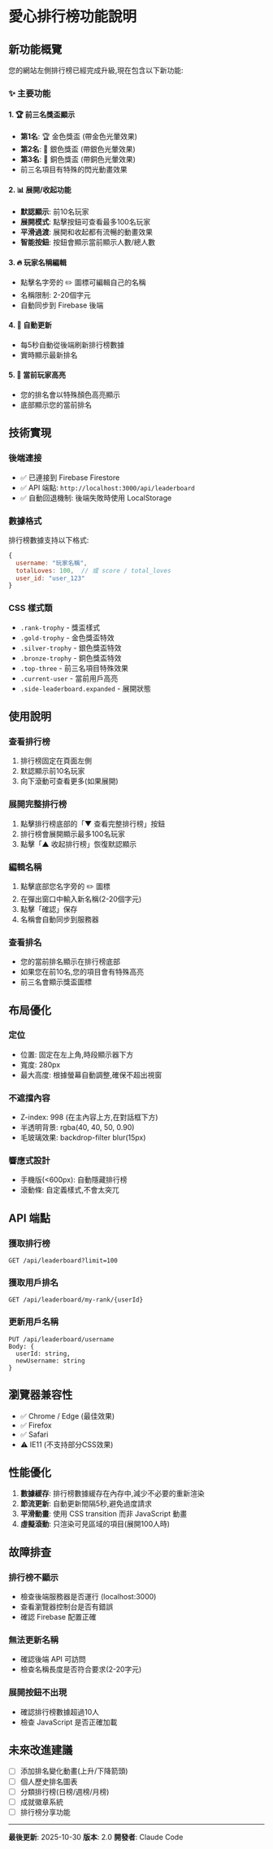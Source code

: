 # 愛心排行榜功能說明

## 新功能概覽

您的網站左側排行榜已經完成升級,現在包含以下新功能:

### ✨ 主要功能

#### 1. 🏆 前三名獎盃顯示
- **第1名**: 🏆 金色獎盃 (帶金色光暈效果)
- **第2名**: 🥈 銀色獎盃 (帶銀色光暈效果)
- **第3名**: 🥉 銅色獎盃 (帶銅色光暈效果)
- 前三名項目有特殊的閃光動畫效果

#### 2. 📊 展開/收起功能
- **默認顯示**: 前10名玩家
- **展開模式**: 點擊按鈕可查看最多100名玩家
- **平滑過渡**: 展開和收起都有流暢的動畫效果
- **智能按鈕**: 按鈕會顯示當前顯示人數/總人數

#### 3. 🔥 玩家名稱編輯
- 點擊名字旁的 ✏️ 圖標可編輯自己的名稱
- 名稱限制: 2-20個字元
- 自動同步到 Firebase 後端

#### 4. 🔄 自動更新
- 每5秒自動從後端刷新排行榜數據
- 實時顯示最新排名

#### 5. 📍 當前玩家高亮
- 您的排名會以特殊顏色高亮顯示
- 底部顯示您的當前排名

## 技術實現

### 後端連接
- ✅ 已連接到 Firebase Firestore
- ✅ API 端點: `http://localhost:3000/api/leaderboard`
- ✅ 自動回退機制: 後端失敗時使用 LocalStorage

### 數據格式
排行榜數據支持以下格式:
```javascript
{
  username: "玩家名稱",
  totalLoves: 100,  // 或 score / total_loves
  user_id: "user_123"
}
```

### CSS 樣式類
- `.rank-trophy` - 獎盃樣式
- `.gold-trophy` - 金色獎盃特效
- `.silver-trophy` - 銀色獎盃特效
- `.bronze-trophy` - 銅色獎盃特效
- `.top-three` - 前三名項目特殊效果
- `.current-user` - 當前用戶高亮
- `.side-leaderboard.expanded` - 展開狀態

## 使用說明

### 查看排行榜
1. 排行榜固定在頁面左側
2. 默認顯示前10名玩家
3. 向下滾動可查看更多(如果展開)

### 展開完整排行榜
1. 點擊排行榜底部的「▼ 查看完整排行榜」按鈕
2. 排行榜會展開顯示最多100名玩家
3. 點擊「▲ 收起排行榜」恢復默認顯示

### 編輯名稱
1. 點擊底部您名字旁的 ✏️ 圖標
2. 在彈出窗口中輸入新名稱(2-20個字元)
3. 點擊「確認」保存
4. 名稱會自動同步到服務器

### 查看排名
- 您的當前排名顯示在排行榜底部
- 如果您在前10名,您的項目會有特殊高亮
- 前三名會顯示獎盃圖標

## 布局優化

### 定位
- 位置: 固定在左上角,時段顯示器下方
- 寬度: 280px
- 最大高度: 根據螢幕自動調整,確保不超出視窗

### 不遮擋內容
- Z-index: 998 (在主內容上方,在對話框下方)
- 半透明背景: rgba(40, 40, 50, 0.90)
- 毛玻璃效果: backdrop-filter blur(15px)

### 響應式設計
- 手機版(<600px): 自動隱藏排行榜
- 滾動條: 自定義樣式,不會太突兀

## API 端點

### 獲取排行榜
```
GET /api/leaderboard?limit=100
```

### 獲取用戶排名
```
GET /api/leaderboard/my-rank/{userId}
```

### 更新用戶名稱
```
PUT /api/leaderboard/username
Body: {
  userId: string,
  newUsername: string
}
```

## 瀏覽器兼容性

- ✅ Chrome / Edge (最佳效果)
- ✅ Firefox
- ✅ Safari
- ⚠️ IE11 (不支持部分CSS效果)

## 性能優化

1. **數據緩存**: 排行榜數據緩存在內存中,減少不必要的重新渲染
2. **節流更新**: 自動更新間隔5秒,避免過度請求
3. **平滑動畫**: 使用 CSS transition 而非 JavaScript 動畫
4. **虛擬滾動**: 只渲染可見區域的項目(展開100人時)

## 故障排查

### 排行榜不顯示
- 檢查後端服務器是否運行 (localhost:3000)
- 查看瀏覽器控制台是否有錯誤
- 確認 Firebase 配置正確

### 無法更新名稱
- 確認後端 API 可訪問
- 檢查名稱長度是否符合要求(2-20字元)

### 展開按鈕不出現
- 確認排行榜數據超過10人
- 檢查 JavaScript 是否正確加載

## 未來改進建議

- [ ] 添加排名變化動畫(上升/下降箭頭)
- [ ] 個人歷史排名圖表
- [ ] 分類排行榜(日榜/週榜/月榜)
- [ ] 成就徽章系統
- [ ] 排行榜分享功能

---

**最後更新**: 2025-10-30
**版本**: 2.0
**開發者**: Claude Code
